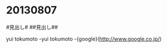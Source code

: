20130807
========

#見出し#
##見出し##

yui tokumoto
 -yui tokumoto
  -{google}(http://www.google.co.jp/)
  
